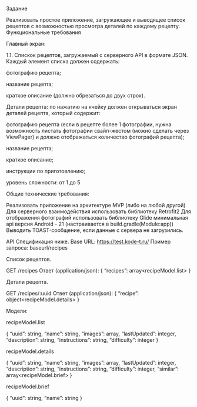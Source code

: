 Задание

Реализовать простое приложение,
загружающее и выводящее список рецептов с возможностью просмотра деталей по каждому рецепту.
Функциональные требования

Главный экран:

1.1. Спискок рецептов,
загружаемый с серверного API в формате JSON. Каждый элемент списка должен содержать:


фотографию рецепта;


название рецепта;


краткое описание (должно
обрезаться до двух строк).



Детали рецепта: по
нажатию на ячейку должен открываться экран деталей рецепта, который содержит:



фотографию рецепта
(если в рецепте более 1 фотографии, нужна возможность листать фотографии свайп-жестом (можно сделать через ViewPager) и должно отображаться количество фотографий рецепта);


название рецепта;


краткое описание;


инструкции по приготовлению;


уровень сложности:
от 1 до 5


Общие технические требования:

Реализовать приложение на архитектуре MVP (либо на любой другой)
Для серверного взаимодействия использовать библиотеку Retrofit2
Для отображения фотографий использовать библиотеку Glide
минимальная api версия Android - 21 (настраивается в build.gradle(Module:app))
Выводить TOAST-сообщение, если данные с сервера не загрузились.

API Спецификация ниже.
Base URL:
https://test.kode-t.ru/
Пример запроса: baseurl/recipes

Список рецептов.

GET /recipes
Ответ (application/json):
{
“recipes”: array<recipeModel.list>
}

Детали рецепта.

GET /recipes/:uuid
Ответ (application/json):
{
“recipe”: object<recipeModel.details>
}

Модели:

recipeModel.list

{
“uuid”: string,
“name”: string,
“images”: array,
“lastUpdated”: integer,
“description”: string,
“instructions”: string,
“difficulty”: integer
}

recipeModel.details

{
“uuid”: string,
“name”: string,
“images”: array,
“lastUpdated”: integer,
“description”: string,
“instructions”: string,
“difficulty”: integer,
“similar”: array<recipeModel.brief>
}

recipeModel.brief

{
“uuid”: string,
“name”: string
}
